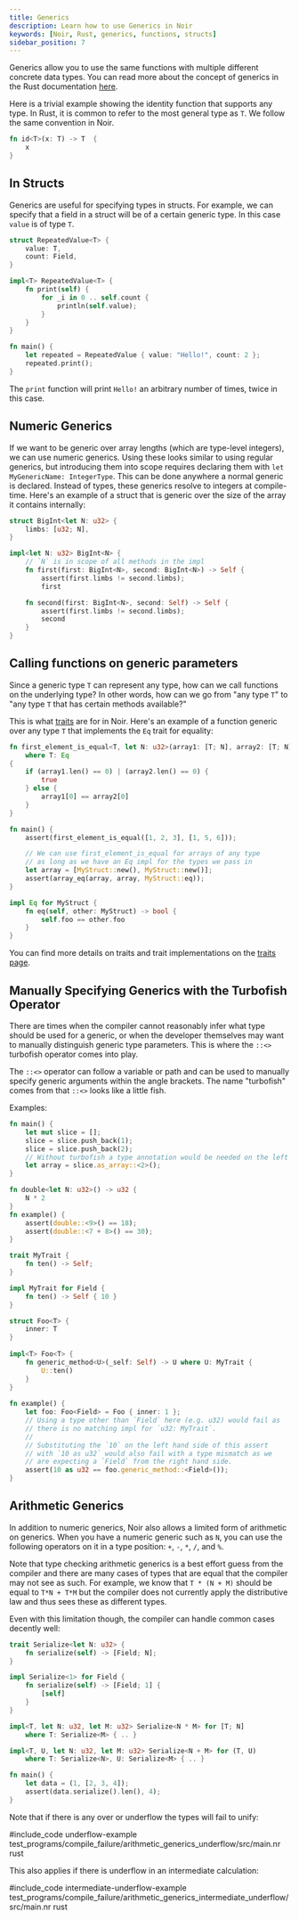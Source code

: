 ```yaml
---
title: Generics
description: Learn how to use Generics in Noir
keywords: [Noir, Rust, generics, functions, structs]
sidebar_position: 7
---
```


Generics allow you to use the same functions with multiple different concrete data types. You can
read more about the concept of generics in the Rust documentation
[here](https://doc.rust-lang.org/book/ch10-01-syntax.html).

Here is a trivial example showing the identity function that supports any type. In Rust, it is
common to refer to the most general type as `T`. We follow the same convention in Noir.

```rust
fn id<T>(x: T) -> T  {
    x
}
```

## In Structs

Generics are useful for specifying types in structs. For example, we can specify that a field in a
struct will be of a certain generic type. In this case `value` is of type `T`.

```rust
struct RepeatedValue<T> {
    value: T,
    count: Field,
}

impl<T> RepeatedValue<T> {
    fn print(self) {
        for _i in 0 .. self.count {
            println(self.value);
        }
    }
}

fn main() {
    let repeated = RepeatedValue { value: "Hello!", count: 2 };
    repeated.print();
}
```

The `print` function will print `Hello!` an arbitrary number of times, twice in this case.

## Numeric Generics

If we want to be generic over array lengths (which are type-level integers), we can use numeric
generics. Using these looks similar to using regular generics, but introducing them into scope
requires declaring them with `let MyGenericName: IntegerType`. This can be done anywhere a normal
generic is declared. Instead of types, these generics resolve to integers at compile-time.
Here's an example of a struct that is generic over the size of the array it contains internally:

```rust
struct BigInt<let N: u32> {
    limbs: [u32; N],
}

impl<let N: u32> BigInt<N> {
    // `N` is in scope of all methods in the impl
    fn first(first: BigInt<N>, second: BigInt<N>) -> Self {
        assert(first.limbs != second.limbs);
        first

    fn second(first: BigInt<N>, second: Self) -> Self {
        assert(first.limbs != second.limbs);
        second
    }
}
```

## Calling functions on generic parameters

Since a generic type `T` can represent any type, how can we call functions on the underlying type?
In other words, how can we go from "any type `T`" to "any type `T` that has certain methods available?"

This is what [traits](../concepts/traits.md) are for in Noir. Here's an example of a function generic over
any type `T` that implements the `Eq` trait for equality:

```rust
fn first_element_is_equal<T, let N: u32>(array1: [T; N], array2: [T; N]) -> bool 
    where T: Eq
{
    if (array1.len() == 0) | (array2.len() == 0) {
        true
    } else {
        array1[0] == array2[0]
    }
}

fn main() {
    assert(first_element_is_equal([1, 2, 3], [1, 5, 6]));

    // We can use first_element_is_equal for arrays of any type
    // as long as we have an Eq impl for the types we pass in
    let array = [MyStruct::new(), MyStruct::new()];
    assert(array_eq(array, array, MyStruct::eq));
}

impl Eq for MyStruct {
    fn eq(self, other: MyStruct) -> bool {
        self.foo == other.foo
    }
}
```

You can find more details on traits and trait implementations on the [traits page](../concepts/traits.md).

## Manually Specifying Generics with the Turbofish Operator

There are times when the compiler cannot reasonably infer what type should be used for a generic, or when the developer themselves may want to manually distinguish generic type parameters. This is where the `::<>` turbofish operator comes into play.

The `::<>` operator can follow a variable or path and can be used to manually specify generic arguments within the angle brackets.
The name "turbofish" comes from that `::<>` looks like a little fish.

Examples:
```rust
fn main() {
    let mut slice = [];
    slice = slice.push_back(1);
    slice = slice.push_back(2);
    // Without turbofish a type annotation would be needed on the left hand side
    let array = slice.as_array::<2>();
}
```
```rust
fn double<let N: u32>() -> u32 {
    N * 2
}
fn example() {
    assert(double::<9>() == 18);
    assert(double::<7 + 8>() == 30);
}
```
```rust
trait MyTrait {
    fn ten() -> Self;
}

impl MyTrait for Field {
    fn ten() -> Self { 10 }
}

struct Foo<T> {
    inner: T
}
        
impl<T> Foo<T> {
    fn generic_method<U>(_self: Self) -> U where U: MyTrait {
        U::ten()
    }
}
        
fn example() {
    let foo: Foo<Field> = Foo { inner: 1 };
    // Using a type other than `Field` here (e.g. u32) would fail as 
    // there is no matching impl for `u32: MyTrait`. 
    //
    // Substituting the `10` on the left hand side of this assert
    // with `10 as u32` would also fail with a type mismatch as we 
    // are expecting a `Field` from the right hand side.
    assert(10 as u32 == foo.generic_method::<Field>());
}
```

## Arithmetic Generics

In addition to numeric generics, Noir also allows a limited form of arithmetic on generics.
When you have a numeric generic such as `N`, you can use the following operators on it in a
type position: `+`, `-`, `*`, `/`, and `%`.

Note that type checking arithmetic generics is a best effort guess from the compiler and there
are many cases of types that are equal that the compiler may not see as such. For example,
we know that `T * (N + M)` should be equal to `T*N + T*M` but the compiler does not currently
apply the distributive law and thus sees these as different types.

Even with this limitation though, the compiler can handle common cases decently well:

```rust
trait Serialize<let N: u32> {
    fn serialize(self) -> [Field; N];
}

impl Serialize<1> for Field {
    fn serialize(self) -> [Field; 1] {
        [self]
    }
}

impl<T, let N: u32, let M: u32> Serialize<N * M> for [T; N]
    where T: Serialize<M> { .. }

impl<T, U, let N: u32, let M: u32> Serialize<N + M> for (T, U)
    where T: Serialize<N>, U: Serialize<M> { .. }

fn main() {
    let data = (1, [2, 3, 4]);
    assert(data.serialize().len(), 4);
}
```

Note that if there is any over or underflow the types will fail to unify:

#include_code underflow-example test_programs/compile_failure/arithmetic_generics_underflow/src/main.nr rust

This also applies if there is underflow in an intermediate calculation:

#include_code intermediate-underflow-example test_programs/compile_failure/arithmetic_generics_intermediate_underflow/src/main.nr rust

